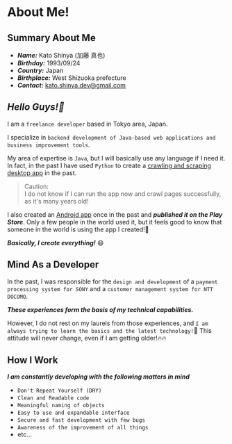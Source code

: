 # About Me!

## Summary About Me

- **_Name:_** Kato Shinya (加藤 真也)
- **_Birthday:_** 1993/09/24
- **_Country:_** Japan
- **_Birthplace:_** West Shizuoka prefecture
- **_Contact:_** kato.shinya.dev@gmail.com

## **_Hello Guys!👋_**

I am a `freelance developer` based in Tokyo area, Japan.

I specialize in `backend development of Java-based web applications and business improvement tools`.

My area of expertise is `Java`, but I will basically use any language if I need it. In fact, in the past I have used `Python` to create a [crawling and scraping desktop app](https://github.com/myConsciousness/metis) in the past.

> Caution:<br>
> I do not know if I can run the app now and crawl pages successfully, as it's many years old!

I also created an [Android app](https://github.com/myConsciousness/duovoc) once in the past and **_published it on the Play Store_**. Only a few people in the world used it, but it feels good to know that someone in the world is using the app I created!🌱

**_Basically, I create everything!_** 😄

## Mind As a Developer

In the past, I was responsible for the `design and development` of a `payment processing system for SONY` and a `customer management system for NTT DOCOMO`.

**_These experiences form the basis of my technical capabilities._**

However, I do not rest on my laurels from those experiences, and `I am always trying to learn the basics and the latest technology!`💪 This attitude will never change, even if I am getting older!🔥🔥

## How I Work

**_I am constantly developing with the following matters in mind_**

- `Don't Repeat Yourself (DRY)`
- `Clean and Readable code`
- `Meaningful naming of objects`
- `Easy to use and expandable interface`
- `Secure and fast development with few bugs`
- `Awareness of the improvement of all things`
- etc...
